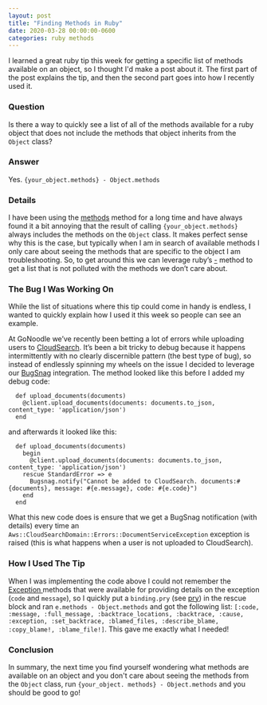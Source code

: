 ```yaml
---
layout: post
title: "Finding Methods in Ruby"
date: 2020-03-28 00:00:00-0600
categories: ruby methods
---
```

I learned a great ruby tip this week for getting a specific list of methods available on an object, so I thought I'd make a post about it. The first part of the post explains the tip, and then the second part goes into how I recently used it.

### Question
Is there a way to quickly see a list of all of the methods available for a ruby object that does not include the methods that object inherits from the `Object` class?

### Answer
Yes. `{your_object.methods} - Object.methods`

### Details
I have been using the [methods](https://ruby-doc.org/core-2.7.0/Object.html#method-i-methods) method for a long time and have always found it a bit annoying that the result of calling `{your_object.methods}` always includes the methods on the `Object` class. It makes perfect sense why this is the case, but typically when I am in search of available methods I only care about seeing the methods that are specific to the object I am troubleshooting. So, to get around this we can leverage ruby’s [-](https://ruby-doc.org/core-2.7.0/Array.html#method-i-2D) method to get a list that is not polluted with the methods we don’t care about.

### The Bug I Was Working On
While the list of situations where this tip could come in handy is endless, I wanted to quickly explain how I used it this week so people can see an example.

At GoNoodle we’ve recently been betting a lot of errors while uploading users to [CloudSearch](https://aws.amazon.com/cloudsearch/). It’s been a bit tricky to debug because it happens intermittently with no clearly discernible pattern (the best type of bug), so instead of endlessly spinning my wheels on the issue I decided to leverage our [BugSnag](https://www.bugsnag.com/) integration. The method looked like this before I added my debug code:

```
  def upload_documents(documents)
    @client.upload_documents(documents: documents.to_json, content_type: 'application/json')
  end
```
and afterwards it looked like this:
```
  def upload_documents(documents)
    begin
      @client.upload_documents(documents: documents.to_json, content_type: 'application/json')
    rescue StandardError => e
      Bugsnag.notify("Cannot be added to CloudSearch. documents:#{documents}, message: #{e.message}, code: #{e.code}")
    end
  end
```
What this new code does is ensure that we get a BugSnag notification (with details) every time an `Aws::CloudSearchDomain::Errors::DocumentServiceException` exception is raised (this is what happens when a user is not uploaded to CloudSearch).

### How I Used The Tip
When I was implementing the code above I could not remember the [Exception ](https://ruby-doc.org/core-2.5.1/Exception.html) methods that were available for providing details on the exception (`code` and `message`), so I quickly put a `binding.pry` (see [pry](https://github.com/pry/pry)) in the rescue block and ran `e.methods - Object.methods` and got the following list: `[:code, :message, :full_message, :backtrace_locations, :backtrace, :cause, :exception, :set_backtrace, :blamed_files, :describe_blame, :copy_blame!, :blame_file!]`. This gave me exactly what I needed!

### Conclusion
In summary, the next time you find yourself wondering what methods are available on an object and you don't care about seeing the methods from the `Object` class, run `{your_object. methods} - Object.methods` and you should be good to go!
